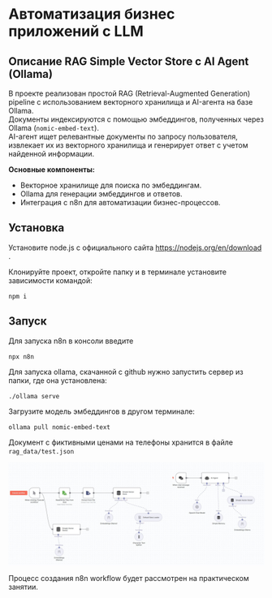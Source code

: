 # Автоматизация бизнес приложений с LLM

## Описание RAG Simple Vector Store с AI Agent (Ollama)

В проекте реализован простой RAG (Retrieval-Augmented Generation) pipeline с использованием векторного хранилища и AI-агента на базе Ollama.  
Документы индексируются с помощью эмбеддингов, полученных через Ollama (`nomic-embed-text`).  
AI-агент ищет релевантные документы по запросу пользователя, извлекает их из векторного хранилища и генерирует ответ с учетом найденной информации.

**Основные компоненты:**
- Векторное хранилище для поиска по эмбеддингам.
- Ollama для генерации эмбеддингов и ответов.
- Интеграция с n8n для автоматизации бизнес-процессов.

## Установка 

Установите node.js с официального сайта https://nodejs.org/en/download .   


Клонируйте проект, откройте папку и в терминале установите зависимости командой:  

```
npm i
```

## Запуск
Для запуска n8n в консоли введите
```
npx n8n
```

Для запуска ollama, скачанной с github нужно запустить сервер из папки, где она установлена:  
```
./ollama serve
```

Загрузите модель эмбеддингов в другом терминале: 
```
ollama pull nomic-embed-text
```

Документ с фиктивными ценами на телефоны хранится в файле `rag_data/test.json`  

![](img/screen.jpg)

Процесс создания n8n workflow будет рассмотрен на практическом занятии. 
